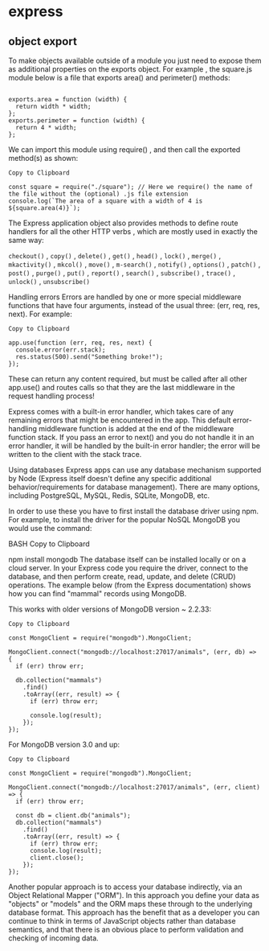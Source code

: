 # express
## object export 
To make objects available outside of a module you just need to expose them as additional properties on the exports object. For example ,
the square.js module below is a file that exports area() and perimeter() methods:

```JS

exports.area = function (width) {
  return width * width;
};
exports.perimeter = function (width) {
  return 4 * width;
};
```
We can import this module using require() ,
and then call the exported method(s) as shown:

```JS
Copy to Clipboard

const square = require("./square"); // Here we require() the name of the file without the (optional) .js file extension
console.log(`The area of a square with a width of 4 is ${square.area(4)}`);
```

The Express application object also provides methods to define route handlers for all the other HTTP verbs ,
which are mostly used in exactly the same way:

`checkout()` ,
`copy()` ,
`delete()` ,
`get()` ,
`head()` ,
`lock()` ,
`merge()` ,
`mkactivity()` ,
`mkcol()` ,
`move()` ,
`m-search()` ,
`notify()` ,
`options()` ,
`patch()` ,
`post()` ,
`purge()` ,
`put()` ,
`report()` ,
`search()` ,
`subscribe()` ,
`trace()` ,
`unlock()` ,
`unsubscribe()`

Handling errors
Errors are handled by one or more special middleware functions that have four arguments, instead of the usual three: (err, req, res, next). For example:

```JS
Copy to Clipboard

app.use(function (err, req, res, next) {
  console.error(err.stack);
  res.status(500).send("Something broke!");
});
```
These can return any content required, but must be called after all other app.use() and routes calls so that they are the last middleware in the request handling process!

Express comes with a built-in error handler, which takes care of any remaining errors that might be encountered in the app. This default error-handling middleware function is added at the end of the middleware function stack. If you pass an error to next() and you do not handle it in an error handler, it will be handled by the built-in error handler; the error will be written to the client with the stack trace.

Using databases
Express apps can use any database mechanism supported by Node (Express itself doesn't define any specific additional behavior/requirements for database management). There are many options, including PostgreSQL, MySQL, Redis, SQLite, MongoDB, etc.

In order to use these you have to first install the database driver using npm. For example, to install the driver for the popular NoSQL MongoDB you would use the command:

BASH
Copy to Clipboard

npm install mongodb
The database itself can be installed locally or on a cloud server. In your Express code you require the driver, connect to the database, and then perform create, read, update, and delete (CRUD) operations. The example below (from the Express documentation) shows how you can find "mammal" records using MongoDB.

This works with older versions of MongoDB version ~ 2.2.33:

```JS
Copy to Clipboard

const MongoClient = require("mongodb").MongoClient;

MongoClient.connect("mongodb://localhost:27017/animals", (err, db) => {
  if (err) throw err;

  db.collection("mammals")
    .find()
    .toArray((err, result) => {
      if (err) throw err;

      console.log(result);
    });
});
```
For MongoDB version 3.0 and up:

```JS
Copy to Clipboard

const MongoClient = require("mongodb").MongoClient;

MongoClient.connect("mongodb://localhost:27017/animals", (err, client) => {
  if (err) throw err;

  const db = client.db("animals");
  db.collection("mammals")
    .find()
    .toArray((err, result) => {
      if (err) throw err;
      console.log(result);
      client.close();
    });
});
```
Another popular approach is to access your database indirectly, via an Object Relational Mapper ("ORM"). In this approach you define your data as "objects" or "models" and the ORM maps these through to the underlying database format. This approach has the benefit that as a developer you can continue to think in terms of JavaScript objects rather than database semantics, and that there is an obvious place to perform validation and checking of incoming data.